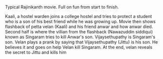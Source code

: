 Typical Rajinikanth movie. Full on fun from start to finish. 

Kaali, a hostel warden joins a college hostel and tries to protect a student who is a son of his best friend while he was growing up. Movie then shows flashback of petta velan (Kaali) and his friend anwar and how anwar died. Second half is where the villian from the flashback (Nawazuddin siddiqui) known as Singaram tries to kill Anwar's son.
Vijaysethupathy is Singaram's son. Velan plays a prank by saying that Vijaysethupathy (Jittu) is his son. He believes it and goes on help Velan kill Singaram. At the end, velan reveals the secret to Jittu and kills him
